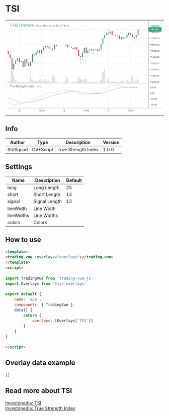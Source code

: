 
# TSI

<table><tr><td>
  <img width="800" heigth="480" src="screen.png" alt="screen">
</td></tr></table>

## Info

| Author | Type | Description | Version |
| ------ | ---- | ----------- | ------- |
| StdSquad | OV+Script | True Strength Index | 1.0.0 |


## Settings

| Name | Description | Default |
| ---- | ----------- | ------- |
| long | Long Length | 25 |
| short | Short Length | 13 |
| signal | Signal Length | 13 |
| lineWidth | Line Width |  |
| lineWidths | Line Widths |  |
| colors | Colors |  |

## How to use

```html
<template>
<trading-vue :overlays="overlays"></trading-vue>
</template>
<script>

import TradingVue from 'trading-vue-js'
import Overlays from 'tvjs-overlays'

export default {
    name: 'app',
    components: { TradingVue },
    data() {
        return {
            overlays: [Overlays['TSI']]
        }
    }
}

</script>

```

## Overlay data example

```json
[]
```

## Read more about TSI

[Investopedia: TSI](https://www.investopedia.com/search?q=TSI)<br>
[Investopedia: True Strength Index](https://www.investopedia.com/search?q=True%20Strength%20Index)

